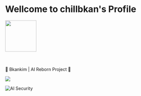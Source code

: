# Wellcome to chillbkan's Profile

<img src="https://github.com/user-attachments/assets/3d70228c-59b4-4870-90f8-0e701c502caa" width="100" height="100"/>
<br><br><br>

🔄 Bkankim | AI Reborn Project 🔐

<img src="[https://shields.io/](https://img.shields.io/badge/with%20a%20logo-grey?style=for-the-badge&logo=javascript)"/>

![AI Security](https://img.shields.io/badge/Specialization-AI_Security-blueviolet)
